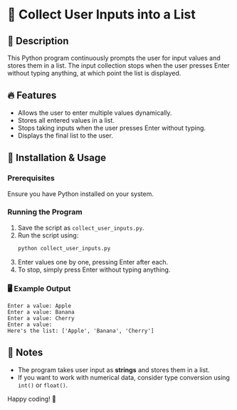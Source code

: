 # 📌 Collect User Inputs into a List

## 📝 Description
This Python program continuously prompts the user for input values and stores them in a list. The input collection stops when the user presses Enter without typing anything, at which point the list is displayed.

## 🔥 Features
- Allows the user to enter multiple values dynamically.
- Stores all entered values in a list.
- Stops taking inputs when the user presses Enter without typing.
- Displays the final list to the user.

## 🚀 Installation & Usage

### Prerequisites
Ensure you have Python installed on your system.

### Running the Program
1. Save the script as `collect_user_inputs.py`.
2. Run the script using:
   ```sh
   python collect_user_inputs.py
   ```
3. Enter values one by one, pressing Enter after each.
4. To stop, simply press Enter without typing anything.

### 🖥️ Example Output
```
Enter a value: Apple
Enter a value: Banana
Enter a value: Cherry
Enter a value:
Here's the list: ['Apple', 'Banana', 'Cherry']
```

## 📖 Notes
- The program takes user input as **strings** and stores them in a list.
- If you want to work with numerical data, consider type conversion using `int()` or `float()`.

Happy coding! 🚀

